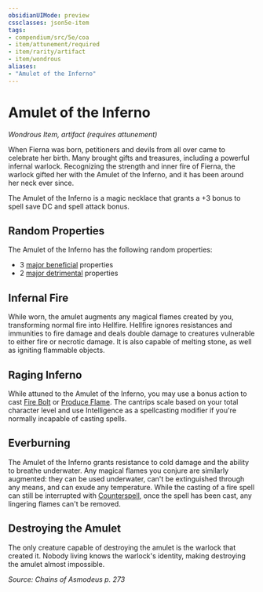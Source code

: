 ```yaml
---
obsidianUIMode: preview
cssclasses: json5e-item
tags:
- compendium/src/5e/coa
- item/attunement/required
- item/rarity/artifact
- item/wondrous
aliases: 
- "Amulet of the Inferno"
---
```

# Amulet of the Inferno
*Wondrous Item, artifact (requires attunement)*  


When Fierna was born, petitioners and devils from all over came to celebrate her birth. Many brought gifts and treasures, including a powerful infernal warlock. Recognizing the strength and inner fire of Fierna, the warlock gifted her with the Amulet of the Inferno, and it has been around her neck ever since.

The Amulet of the Inferno is a magic necklace that grants a +3 bonus to spell save DC and spell attack bonus.

## Random Properties

The Amulet of the Inferno has the following random properties:

- 3 [major beneficial](/Systems/5e/tables/artifact-properties-major-beneficial-properties.md) properties  
- 2 [major detrimental](/Systems/5e/tables/artifact-properties-major-detrimental-properties.md) properties  

## Infernal Fire

While worn, the amulet augments any magical flames created by you, transforming normal fire into Hellfire. Hellfire ignores resistances and immunities to fire damage and deals double damage to creatures vulnerable to either fire or necrotic damage. It is also capable of melting stone, as well as igniting flammable objects.

## Raging Inferno

While attuned to the Amulet of the Inferno, you may use a bonus action to cast [Fire Bolt](/Systems/5e/spells/fire-bolt.md) or [Produce Flame](/Systems/5e/spells/produce-flame.md). The cantrips scale based on your total character level and use Intelligence as a spellcasting modifier if you're normally incapable of casting spells.

## Everburning

The Amulet of the Inferno grants resistance to cold damage and the ability to breathe underwater. Any magical flames you conjure are similarly augmented: they can be used underwater, can't be extinguished through any means, and can exude any temperature. While the casting of a fire spell can still be interrupted with [Counterspell](/Systems/5e/spells/counterspell.md), once the spell has been cast, any lingering flames can't be removed.

## Destroying the Amulet

The only creature capable of destroying the amulet is the warlock that created it. Nobody living knows the warlock's identity, making destroying the amulet almost impossible.

*Source: Chains of Asmodeus p. 273*